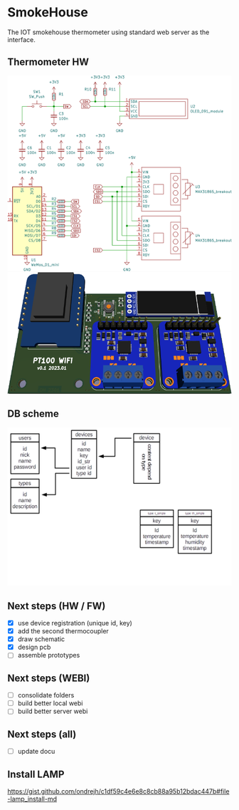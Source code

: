 # SmokeHouse

The IOT smokehouse thermometer using standard web server as the interface.

## Thermometer HW

![schematic](/doc/schematic.png)
![board](/doc/board.png)

## DB scheme ##

![Database scheme](/doc/db_scheme.png)

## Next steps (HW / FW) ##

- [X] use device registration (unique id, key)
- [X] add the second thermocoupler
- [X] draw schematic
- [X] design pcb
- [ ] assemble prototypes

## Next steps (WEBI) ##

- [ ] consolidate folders
- [ ] build better local webi
- [ ] build better server webi

## Next steps (all)

- [ ] update docu

## Install LAMP ##

https://gist.github.com/ondrejh/c1df59c4e6e8c8cb88a95b12bdac447b#file-lamp_install-md

